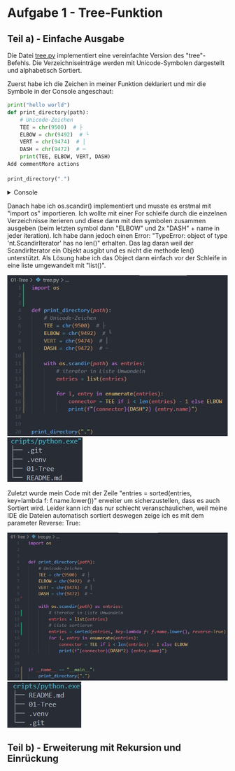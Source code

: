 # Aufgabe 1 - Tree-Funktion

## Teil a) - Einfache Ausgabe

Die Datei [tree.py](tree.py) implementiert eine vereinfachte Version des "tree"-Befehls.
Die Verzeichniseinträge werden mit Unicode-Symbolen dargestellt und alphabetisch Sortiert.

Zuerst habe ich die Zeichen in meiner Funktion deklariert und mir die Symbole in der Console angeschaut:

```python
print("hello world")
def print_directory(path):
    # Unicode-Zeichen
    TEE = chr(9500)  # ├
    ELBOW = chr(9492)  # └
    VERT = chr(9474)  # │
    DASH = chr(9472)  # ─
    print(TEE, ELBOW, VERT, DASH)
Add commentMore actions

print_directory(".")
```

<details>
<summary>Console</summary>

![screen1.1](screenshot-1.1.jpg)

</details>

Danach habe ich os.scandir() implementiert und musste es erstmal mit "import os" importieren. Ich wollte mit einer For schleife durch die einzelnen Verzeichnisse iterieren und diese dann mit den symbolen zusammen ausgeben (beim letzten symbol dann "ELBOW" und 2x "DASH" + name in jeder iteration). Ich habe dann jedoch einen Error: "TypeError: object of type 'nt.ScandirIterator' has no len()" erhalten. Das lag daran weil der ScandirIterator ein Objekt ausgibt und es nicht die methode len() unterstützt. Als Lösung habe ich das Object dann einfach vor der Schleife in eine liste umgewandelt mit "list()".

![screen1](screenshot-2.jpg) ![screen1.1](screenshot-2.1.jpg)

Zuletzt wurde mein Code mit der Zeile "entries = sorted(entries, key=lambda f: f.name.lower())" erweiter um sicherzustellen, dass es auch Sortiert wird. Leider kann ich das nur schlecht veranschaulichen, weil meine IDE die Dateien automatisch sortiert deswegen zeige ich es mit dem parameter Reverse: True:

![screen1](screenshot-3.jpg) ![screen1.1](screenshot-3.1.jpg)

## Teil b) - Erweiterung mit Rekursion und Einrückung
